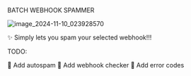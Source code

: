 BATCH WEBHOOK SPAMMER

![image_2024-11-10_023928570](https://github.com/user-attachments/assets/90ef22f6-55d0-49b8-bf7e-f32b273b3e5b)

✨ Simply lets you spam your selected webhook!!!

TODO:

🔴 Add autospam
🔴 Add webhook checker
🔴 Add error codes
